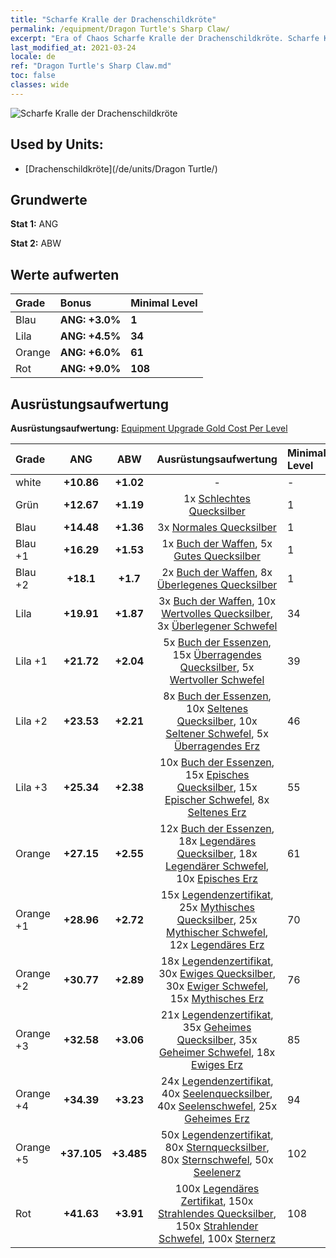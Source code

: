 ```yaml
---
title: "Scharfe Kralle der Drachenschildkröte"
permalink: /equipment/Dragon Turtle's Sharp Claw/
excerpt: "Era of Chaos Scharfe Kralle der Drachenschildkröte. Scharfe Kralle der Drachenschildkröte"
last_modified_at: 2021-03-24
locale: de
ref: "Dragon Turtle's Sharp Claw.md"
toc: false
classes: wide
---
```


  ![Scharfe Kralle der Drachenschildkröte](/images/e/e_99063.png)

## Used by Units:

* [Drachenschildkröte](/de/units/Dragon Turtle/) 


## Grundwerte
 **Stat 1:** ANG

 **Stat 2:** ABW

## Werte aufwerten

  |     Grade    |   Bonus | Minimal Level | 
  |:-------------|:--------|:--------------| 
  | Blau | **ANG: +3.0%** | **1** | 
  | Lila | **ANG: +4.5%** | **34** | 
  | Orange | **ANG: +6.0%** | **61** | 
  | Rot | **ANG: +9.0%** | **108** | 


## Ausrüstungsaufwertung
 **Ausrüstungsaufwertung:** [Equipment Upgrade Gold Cost Per Level](/equipment/EquipmentUpgradeCostPerLevel/) 

  |          Grade      | ANG | ABW | Ausrüstungsaufwertung | Minimal Level |
  |:--------------------|:---------:|:---------:|:----------------:|:--------------|
  | white | **+10.86** | **+1.02** | - | - |
  | Grün | **+12.67** | **+1.19** | 1x [Schlechtes Quecksilber](/de/Items/mat_2/) | 1 |
  | Blau | **+14.48** | **+1.36** | 3x [Normales Quecksilber](/de/Items/mat_8/) | 1 |
  | Blau +1 | **+16.29** | **+1.53** | 1x [Buch der Waffen](/de/Items/mat_18/), 5x [Gutes Quecksilber](/de/Items/mat_14/) | 1 |
  | Blau +2 | **+18.1** | **+1.7** | 2x [Buch der Waffen](/de/Items/mat_25/), 8x [Überlegenes Quecksilber](/de/Items/mat_21/) | 1 |
  | Lila | **+19.91** | **+1.87** | 3x [Buch der Waffen](/de/Items/mat_32/), 10x [Wertvolles Quecksilber](/de/Items/mat_28/), 3x [Überlegener Schwefel](/de/Items/mat_22/) | 34 |
  | Lila +1 | **+21.72** | **+2.04** | 5x [Buch der Essenzen](/de/Items/mat_39/), 15x [Überragendes Quecksilber](/de/Items/mat_35/), 5x [Wertvoller Schwefel](/de/Items/mat_29/) | 39 |
  | Lila +2 | **+23.53** | **+2.21** | 8x [Buch der Essenzen](/de/Items/mat_46/), 10x [Seltenes Quecksilber](/de/Items/mat_42/), 10x [Seltener Schwefel](/de/Items/mat_43/), 5x [Überragendes Erz](/de/Items/mat_33/) | 46 |
  | Lila +3 | **+25.34** | **+2.38** | 10x [Buch der Essenzen](/de/Items/mat_53/), 15x [Episches Quecksilber](/de/Items/mat_49/), 15x [Epischer Schwefel](/de/Items/mat_50/), 8x [Seltenes Erz](/de/Items/mat_40/) | 55 |
  | Orange | **+27.15** | **+2.55** | 12x [Buch der Essenzen](/de/Items/mat_60/), 18x [Legendäres Quecksilber](/de/Items/mat_56/), 18x [Legendärer Schwefel](/de/Items/mat_57/), 10x [Episches Erz](/de/Items/mat_47/) | 61 |
  | Orange +1 | **+28.96** | **+2.72** | 15x [Legendenzertifikat](/de/Items/mat_67/), 25x [Mythisches Quecksilber](/de/Items/mat_63/), 25x [Mythischer Schwefel](/de/Items/mat_64/), 12x [Legendäres Erz](/de/Items/mat_54/) | 70 |
  | Orange +2 | **+30.77** | **+2.89** | 18x [Legendenzertifikat](/de/Items/mat_74/), 30x [Ewiges Quecksilber](/de/Items/mat_70/), 30x [Ewiger Schwefel](/de/Items/mat_71/), 15x [Mythisches Erz](/de/Items/mat_61/) | 76 |
  | Orange +3 | **+32.58** | **+3.06** | 21x [Legendenzertifikat](/de/Items/mat_81/), 35x [Geheimes Quecksilber](/de/Items/mat_77/), 35x [Geheimer Schwefel](/de/Items/mat_78/), 18x [Ewiges Erz](/de/Items/mat_68/) | 85 |
  | Orange +4 | **+34.39** | **+3.23** | 24x [Legendenzertifikat](/de/Items/mat_88/), 40x [Seelenquecksilber](/de/Items/mat_84/), 40x [Seelenschwefel](/de/Items/mat_85/), 25x [Geheimes Erz](/de/Items/mat_75/) | 94 |
  | Orange +5 | **+37.105** | **+3.485** | 50x [Legendenzertifikat](/de/Items/mat_95/), 80x [Sternquecksilber](/de/Items/mat_91/), 80x [Sternschwefel](/de/Items/mat_92/), 50x [Seelenerz](/de/Items/mat_82/) | 102 |
  | Rot | **+41.63** | **+3.91** | 100x [Legendäres Zertifikat](/de/Items/mat_102/), 150x [Strahlendes Quecksilber](/de/Items/mat_98/), 150x [Strahlender Schwefel](/de/Items/mat_99/), 100x [Sternerz](/de/Items/mat_89/) | 108 |


